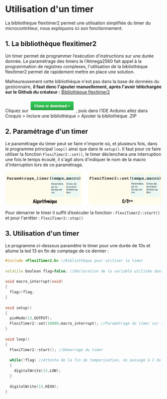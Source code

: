 # Utilisation d'un timer

La bibliothèque flexitimer2 permet une utilisation simplifiée du timer du microcontrôleur, nous expliquons ici son fonctionnement.

## 1. La bibliothèque flexitimer2

Un timer permet de programmer l’exécution d'instructions sur une durée donnée. Le paramétrage des timers le l'Atmega2560 fait appel à la programmation de registres complexes, l'utilisation de la bibliothèque flexitimer2 permet de rapidement mettre en place une solution.

Malheureusement cette bibliothèque n'est pas dans la base de données du gestionnaire, **il faut donc l'ajouter manuellement, après l'avoir téléchargée sur le Github du créateur :** [Bibliothèque flexitimer2](https://github.com/wimleers/flexitimer2)

Cliquez sur ![](/psti2d/arduino/figures/download_github.png), puis dans l'IDE Arduino allez dans Croquis > Inclure une bibliothèque > Ajouter la bibliothèque .ZIP


## 2. Paramétrage d'un timer

Le paramétrage du timer peut se faire n'importe où, et plusieurs fois, dans le programme principal ```loop()``` ainsi que dans le ```setup()```. Il faut pour ce faire utiliser la fonction ```FlexiTimer2::set()```, le timer déclenchera une interruption une fois le temps écoulé, il s'agit alors d'indiquer le nom de la macro d'interruption lors de ce paramétrage.

![](/psti2d/arduino/figures/param_timer.png)

Pour démarrer le timer il suffit d’exécuter la fonction : ```FlexiTimer2::start()``` et pour l'arrêter : ```FlexiTimer2::stop()```

## 3. Utilisation d'un timer

Le programme ci-dessous paramètre le timer pour une durée de 10s et allume la led 13 en fin de comptage de ce dernier :

```c++
#include <FlexiTimer2.h> //Bibliothèque pour utiliser le timer

volatile boolean flag=false; //Déclaration de la variable utilisée dans la macro d'interruption

void macro_interrupt(void)
{
  flag=!flag;
}

void setup()
{
  pinMode(13,OUTPUT);
  FlexiTimer2::set(10000,macro_interrupt); //Paramétrage du timer sur 10s
}

void loop()
{
  FlexiTimer2::start(); //Démarrage du timer

  while(!flag) //Attente de la fin de temporisation, du passage à 1 du flag
  {
    digitalWrite(13,LOW);
  }

  digitalWrite(13,HIGH);
}
```


